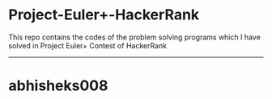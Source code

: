 # Project-Euler+-HackerRank
This repo contains the codes of the problem solving programs which I have solved in Project Euler+ Contest of HackerRank
*********************************************************************************
# abhisheks008
